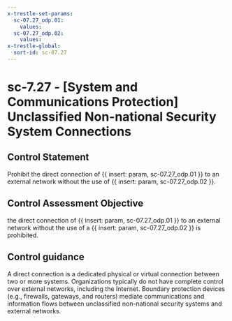 ```yaml
---
x-trestle-set-params:
  sc-07.27_odp.01:
    values:
  sc-07.27_odp.02:
    values:
x-trestle-global:
  sort-id: sc-07.27
---
```


# sc-7.27 - \[System and Communications Protection\] Unclassified Non-national Security System Connections

## Control Statement

Prohibit the direct connection of {{ insert: param, sc-07.27_odp.01 }} to an external network without the use of {{ insert: param, sc-07.27_odp.02 }}.

## Control Assessment Objective

the direct connection of {{ insert: param, sc-07.27_odp.01 }} to an external network without the use of a {{ insert: param, sc-07.27_odp.02 }} is prohibited.

## Control guidance

A direct connection is a dedicated physical or virtual connection between two or more systems. Organizations typically do not have complete control over external networks, including the Internet. Boundary protection devices (e.g., firewalls, gateways, and routers) mediate communications and information flows between unclassified non-national security systems and external networks.
